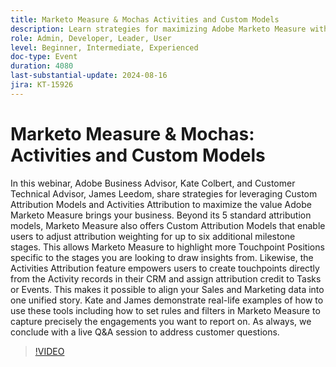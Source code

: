 ```yaml
---
title: Marketo Measure & Mochas Activities and Custom Models
description: Learn strategies for maximizing Adobe Marketo Measure with Custom Attribution Models and Activities Attribution. Join Adobe experts Kate Colbert and James Leedom as they demonstrate how to adjust attribution weighting, create touchpoints from CRM activities, and align Sales and Marketing data. Discover real-life examples and get your questions answered in a live Q&A session.
role: Admin, Developer, Leader, User
level: Beginner, Intermediate, Experienced
doc-type: Event
duration: 4080
last-substantial-update: 2024-08-16
jira: KT-15926
---
```


# Marketo Measure & Mochas: Activities and Custom Models

In this webinar, Adobe Business Advisor, Kate Colbert, and Customer Technical Advisor, James Leedom, share strategies for leveraging Custom Attribution Models and Activities Attribution to maximize the value Adobe Marketo Measure brings your business. Beyond its 5 standard attribution models, Marketo Measure also offers Custom Attribution Models that enable users to adjust attribution weighting for up to six additional milestone stages. This allows Marketo Measure to highlight more Touchpoint Positions specific to the stages you are looking to draw insights from. Likewise, the Activities Attribution feature empowers users to create touchpoints directly from the Activity records in their CRM and assign attribution credit to Tasks or Events. This makes it possible to align your Sales and Marketing data into one unified story. Kate and James demonstrate real-life examples of how to use these tools including how to set rules and filters in Marketo Measure to capture precisely the engagements you want to report on. As always, we conclude with a live Q&A session to address customer questions.

>[!VIDEO](https://video.tv.adobe.com/v/3432603/?learn=on)
